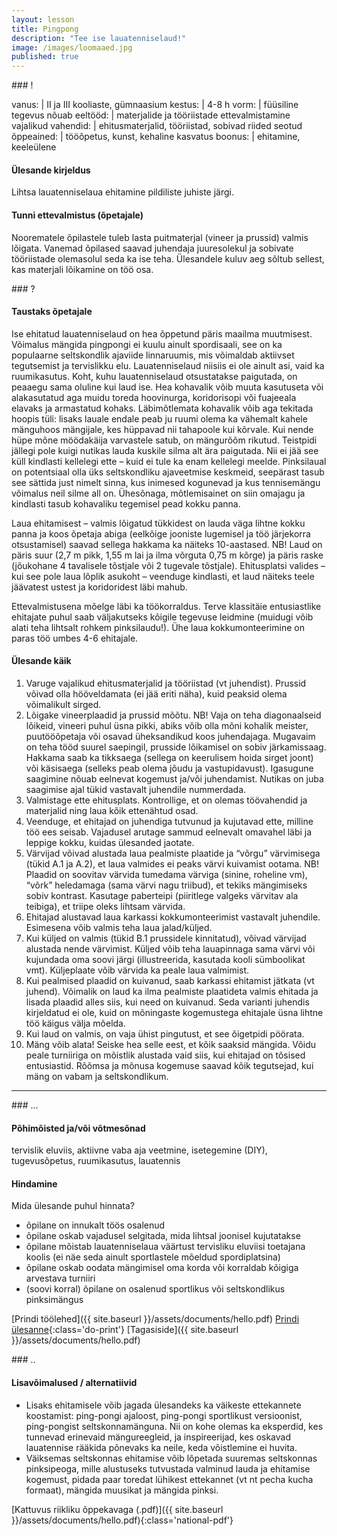 ```yaml
---
layout: lesson
title: Pingpong
description: "Tee ise lauatenniselaud!"
image: /images/loomaaed.jpg
published: true
---
```



<section class="section-bang">
### !

vanus: 				| II ja III kooliaste, gümnaasium
kestus: 			| 4-8 h
vorm: 				| füüsiline tegevus
nõuab eeltööd:		| materjalide ja tööriistade ettevalmistamine
vajalikud vahendid:	| ehitusmaterjalid, tööriistad, sobivad riided
seotud õppeained:	| tööõpetus, kunst, kehaline kasvatus
boonus:				| ehitamine, keeleülene

#### Ülesande kirjeldus
Lihtsa lauatenniselaua ehitamine pildiliste juhiste järgi.

#### Tunni ettevalmistus (õpetajale)
Noorematele õpilastele tuleb lasta puitmaterjal (vineer ja prussid) valmis lõigata. Vanemad õpilased saavad juhendaja juuresolekul ja sobivate tööriistade olemasolul seda ka ise teha. Ülesandele kuluv aeg sõltub sellest, kas materjali lõikamine on töö osa.

</section>

<section class="section-question">
### ?

#### Taustaks õpetajale
Ise ehitatud lauatenniselaud on hea õppetund päris maailma muutmisest. Võimalus mängida pingpongi ei kuulu ainult spordisaali, see on ka populaarne seltskondlik ajaviide linnaruumis, mis võimaldab aktiivset tegutsemist ja tervislikku elu. Lauatenniselaud niisiis ei ole ainult asi, vaid ka ruumikasutus. Koht, kuhu lauatenniselaud otsustatakse paigutada, on peaaegu sama oluline kui laud ise. Hea kohavalik võib muuta kasutuseta või alakasutatud aga muidu toreda hoovinurga, koridorisopi või fuajeeala elavaks ja armastatud kohaks. Läbimõtlemata kohavalik võib aga tekitada hoopis tüli: lisaks lauale endale peab ju ruumi olema ka vähemalt kahele mänguhoos mängijale, kes hüppavad nii tahapoole kui kõrvale. Kui nende hüpe mõne möödakäija varvastele satub, on mängurõõm rikutud. Teistpidi jällegi pole kuigi nutikas lauda kuskile silma alt ära paigutada. Nii ei jää see küll kindlasti kellelegi ette – kuid ei tule ka enam kellelegi meelde. Pinksilaual on potentsiaal olla üks seltskondliku ajaveetmise keskmeid, seepärast tasub see sättida just nimelt sinna, kus inimesed kogunevad ja kus tennisemängu võimalus neil silme all on. Ühesõnaga, mõtlemisainet on siin omajagu ja kindlasti tasub kohavaliku tegemisel pead kokku panna.

Laua ehitamisest – valmis lõigatud tükkidest on lauda väga lihtne kokku panna ja koos õpetaja abiga (eelkõige jooniste lugemisel ja töö järjekorra otsustamisel) saavad sellega hakkama ka näiteks 10-aastased. NB! Laud on päris suur (2,7 m pikk, 1,55 m lai ja ilma võrguta 0,75 m kõrge) ja päris raske (jõukohane 4 tavalisele tõstjale või 2 tugevale tõstjale). Ehitusplatsi valides – kui see pole laua lõplik asukoht – veenduge kindlasti, et laud näiteks teele jäävatest ustest ja koridoridest läbi mahub.

Ettevalmistusena mõelge läbi ka töökorraldus. Terve klassitäie entusiastlike ehitajate puhul saab väljakutseks kõigile tegevuse leidmine (muidugi võib alati teha lihtsalt rohkem pinksilaudu!). Ühe laua kokkumonteerimine on paras töö umbes 4-6 ehitajale.

#### Ülesande käik
1. Varuge vajalikud ehitusmaterjalid ja tööriistad (vt juhendist). Prussid võivad olla hööveldamata (ei jää eriti näha), kuid peaksid olema võimalikult sirged.
2. Lõigake vineerplaadid ja prussid mõõtu. NB! Vaja on teha diagonaalseid lõikeid, vineeri puhul üsna pikki, abiks võib olla mõni kohalik meister, puutööõpetaja või osavad üheksandikud koos juhendajaga. Mugavaim on teha tööd suurel saepingil, prusside lõikamisel on sobiv järkamissaag. Hakkama saab ka tikksaega (sellega on keerulisem hoida sirget joont) või käsisaega (selleks peab olema jõudu ja vastupidavust). Igasugune saagimine nõuab eelnevat kogemust ja/või juhendamist. Nutikas on juba saagimise ajal tükid vastavalt juhendile nummerdada.
3. Valmistage ette ehitusplats. Kontrollige, et on olemas töövahendid ja materjalid ning laua kõik ettenähtud osad.
4. Veenduge, et ehitajad on juhendiga tutvunud ja kujutavad ette, milline töö ees seisab. Vajadusel arutage sammud eelnevalt omavahel läbi ja leppige kokku, kuidas ülesanded jaotate.
5. Värvijad võivad alustada laua pealmiste plaatide ja “võrgu” värvimisega (tükid A.1 ja A.2), et laua valmides ei peaks värvi kuivamist ootama. NB! Plaadid on soovitav värvida tumedama värviga (sinine, roheline vm), “võrk” heledamaga (sama värvi nagu triibud), et tekiks mängimiseks sobiv kontrast. Kasutage paberteipi (piiritlege valgeks värvitav ala teibiga), et triipe oleks lihtsam värvida.
6. Ehitajad alustavad laua karkassi kokkumonteerimist vastavalt juhendile. Esimesena võib valmis teha laua jalad/küljed.
7. Kui küljed on valmis (tükid B.1 prussidele kinnitatud), võivad värvijad alustada nende värvimist. Küljed võib teha lauapinnaga sama värvi või kujundada oma soovi järgi (illustreerida, kasutada kooli sümboolikat vmt). Küljeplaate võib värvida ka peale laua valmimist.
8. Kui pealmised plaadid on kuivanud, saab karkassi ehitamist jätkata (vt juhend). Võimalik on laud ka ilma pealmiste plaatideta valmis ehitada ja lisada plaadid alles siis, kui need on kuivanud. Seda varianti juhendis kirjeldatud ei ole, kuid on mõningaste kogemustega ehitajale üsna lihtne töö käigus välja mõelda.
9. Kui laud on valmis, on vaja ühist pingutust, et see õigetpidi pöörata.
10. Mäng võib alata! Seiske hea selle eest, et kõik saaksid mängida. Võidu peale turniiriga on mõistlik alustada vaid siis, kui ehitajad on tõsised entusiastid. Rõõmsa ja mõnusa kogemuse saavad kõik tegutsejad, kui mäng on vabam ja seltskondlikum.
</section>

------

<section class="section-dots">
### ...

#### Põhimõisted ja/või võtmesõnad
tervislik eluviis, aktiivne vaba aja veetmine, isetegemine (DIY), tugevusõpetus, ruumikasutus, lauatennis

#### Hindamine
Mida ülesande puhul hinnata?
+ õpilane on innukalt töös osalenud
+ õpilane oskab vajadusel selgitada, mida lihtsal joonisel kujutatakse
+ õpilane mõistab lauatenniselaua väärtust tervisliku eluviisi toetajana koolis (ei näe seda ainult sportlastele mõeldud spordiplatsina)
+ õpilane oskab oodata mängimisel oma korda või korraldab kõigiga arvestava turniiri
+ (soovi korral) õpilane on osalenud sportlikus või seltskondlikus pinksimängus

[Prindi töölehed]({{ site.baseurl }}/assets/documents/hello.pdf)
[Prindi ülesanne](){:class='do-print'}
[Tagasiside]({{ site.baseurl }}/assets/documents/hello.pdf)
</section>

<section class="section-background">
### ..

#### Lisavõimalused / alternatiivid
+ Lisaks ehitamisele võib jagada ülesandeks ka väikeste ettekannete koostamist: ping-pongi ajaloost, ping-pongi sportlikust versioonist, ping-pongist seltskonnamänguna. Nii on kohe olemas ka eksperdid, kes tunnevad erinevaid mängureegleid, ja inspireerijad, kes oskavad lauatennise rääkida põnevaks ka neile, keda võistlemine ei huvita.
+ Väiksemas seltskonnas ehitamise võib lõpetada suuremas seltskonnas pinksipeoga, mille alustuseks tutvustada valminud lauda ja ehitamise kogemust, pidada paar toredat lühikest ettekannet (vt nt pecha kucha formaat), mängida muusikat ja mängida pinksi.

[Kattuvus riikliku õppekavaga (.pdf)]({{ site.baseurl }}/assets/documents/hello.pdf){:class='national-pdf'}
</section>
